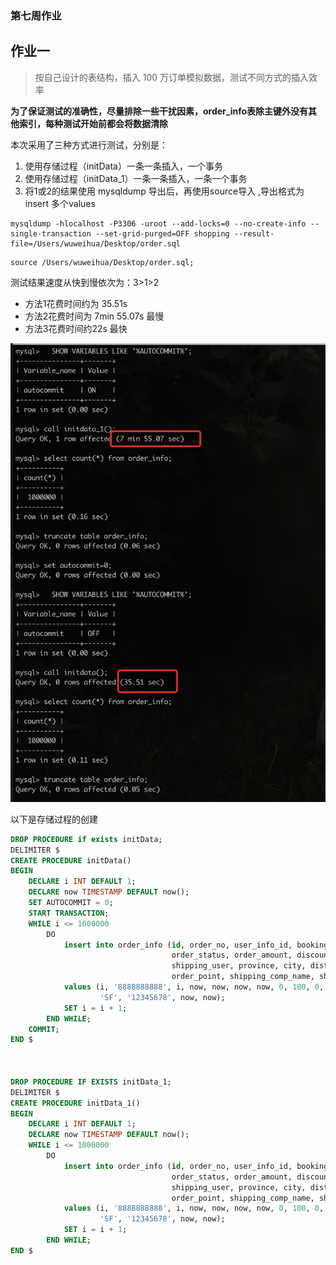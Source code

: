 ### 第七周作业

## 作业一
>按自己设计的表结构，插入 100 万订单模拟数据，测试不同方式的插入效率

**为了保证测试的准确性，尽量排除一些干扰因素，order_info表除主键外没有其他索引，每种测试开始前都会将数据清除**

本次采用了三种方式进行测试，分别是：
1. 使用存储过程（initData）一条一条插入，一个事务
2. 使用存储过程（initData_1）一条一条插入，一条一个事务
3. 将1或2的结果使用 mysqldump 导出后，再使用source导入 ,导出格式为insert 多个values
```
mysqldump -hlocalhost -P3306 -uroot --add-locks=0 --no-create-info --single-transaction --set-grid-purged=OFF shopping --result-file=/Users/wuweihua/Desktop/order.sql
```
```
source /Users/wuweihua/Desktop/order.sql;
```
测试结果速度从快到慢依次为：3>1>2
- 方法1花费时间约为 35.51s
- 方法2花费时间为 7min 55.07s  最慢
- 方法3花费时间约22s 最快

![alt 测试结果](1.png)


以下是存储过程的创建
```sql
DROP PROCEDURE if exists initData;
DELIMITER $
CREATE PROCEDURE initData()
BEGIN
    DECLARE i INT DEFAULT 1;
    DECLARE now TIMESTAMP DEFAULT now();
    SET AUTOCOMMIT = 0;
    START TRANSACTION;
    WHILE i <= 1000000
        DO
            insert into order_info (id, order_no, user_info_id, booking_time, pay_time, shipping_time, receive_time,
                                    order_status, order_amount, discount_amount, shipping_amount, payment_amount,
                                    shipping_user, province, city, district, address, payment_method, invoice_title,
                                    order_point, shipping_comp_name, shipping_no, gmt_create, gmt_modify)
            values (i, '8888888888', i, now, now, now, now, 0, 100, 0, 0, 100, 'Tom', 1, 1, 1, 'abc', 1, 'Tom', 100,
                    'SF', '12345678', now, now);
            SET i = i + 1;
        END WHILE;
    COMMIT;
END $



DROP PROCEDURE IF EXISTS initData_1;
DELIMITER $
CREATE PROCEDURE initData_1()
BEGIN
    DECLARE i INT DEFAULT 1;
    DECLARE now TIMESTAMP DEFAULT now();
    WHILE i <= 1000000
        DO
            insert into order_info (id, order_no, user_info_id, booking_time, pay_time, shipping_time, receive_time,
                                    order_status, order_amount, discount_amount, shipping_amount, payment_amount,
                                    shipping_user, province, city, district, address, payment_method, invoice_title,
                                    order_point, shipping_comp_name, shipping_no, gmt_create, gmt_modify)
            values (i, '8888888888', i, now, now, now, now, 0, 100, 0, 0, 100, 'Tom', 1, 1, 1, 'abc', 1, 'Tom', 100,
                    'SF', '12345678', now, now);
            SET i = i + 1;
        END WHILE;
END $
```

